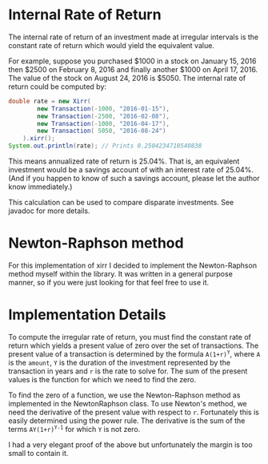 # Internal Rate of Return

The internal rate of return of an investment made at irregular intervals is the constant rate of return which would yield the equivalent value.

For example, suppose you purchased $1000 in a stock on January 15, 2016 then $2500 on February 8, 2016 and finally another $1000 on April 17, 2016.  The value of the stock on August 24, 2016 is $5050.  The internal rate of return could be computed by:

```` java
double rate = new Xirr(
        new Transaction(-1000, "2016-01-15"),
        new Transaction(-2500, "2016-02-08"),
        new Transaction(-1000, "2016-04-17"),
        new Transaction( 5050, "2016-08-24")
    ).xirr();
System.out.println(rate); // Prints 0.2504234710540838
````

This means annualized rate of return is 25.04%.  That is, an equivalent investment would be a savings account of with an interest rate of 25.04%.  (And if you happen to know of such a savings account, please let the author know immediately.)

This calculation can be used to compare disparate investments.  See javadoc for more details.

# Newton-Raphson method

For this implementation of xirr I decided to implement the Newton-Raphson method myself within the library.  It was written in a general purpose manner, so if you were just looking for that feel free to use it.

# Implementation Details

To compute the irregular rate of return, you must find the constant rate of return which yields a present value of zero over the set of transactions.  The present value of a transaction is determined by the formula <code>A(1+r)<sup>Y</sup></code>, where `A` is the `amount`, `Y` is the duration of the investment represented by the transaction in years and  `r` is the rate to solve for.  The sum of the present values is the function for which we need to find the zero.

To find the zero of a function, we use the Newton-Raphson method as implemented in the NewtonRaphson class.  To use Newton's method, we need the derivative of the present value with respect to `r`. Fortunately this is easily determined using the power rule.  The derivative is the sum of the terms <code>AY(1+r)<sup>Y-1</sup></code> for which `Y` is not zero.

I had a very elegant proof of the above but unfortunately the margin is too small to contain it.
